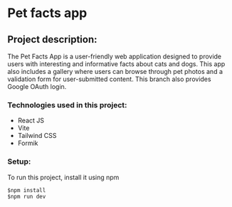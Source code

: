 # Pet facts app

## Project description:

The Pet Facts App is a user-friendly web application designed to provide users with interesting and informative facts about cats and dogs. This app also includes a gallery where users can browse through pet photos and a validation form for user-submitted content. This branch also provides Google OAuth login.

### Technologies used in this project:

- React JS
- Vite
- Tailwind CSS
- Formik

### Setup:

To run this project, install it using npm

```
$npm install
$npm run dev
```
